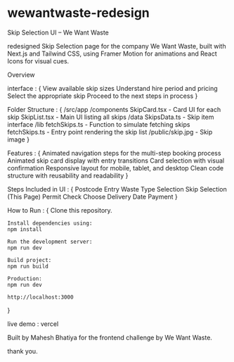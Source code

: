 # wewantwaste-redesign
Skip Selection UI – We Want Waste

redesigned Skip Selection page for the company We Want Waste, built with Next.js and Tailwind CSS, using Framer Motion for animations and React Icons for visual cues.

Overview

interface : {
    View available skip sizes
    Understand hire period and pricing
    Select the appropriate skip
    Proceed to the next steps in process
}

Folder Structure : {
    /src/app
    /components
    SkipCard.tsx  - Card UI for each skip
    SkipList.tsx  - Main UI listing all skips
    /data
    SkipsData.ts  - Skip item interface
    /lib
    fetchSkips.ts - Function to simulate fetching skips
    fetchSkips.ts - Entry point rendering the skip list
    /public/skip.jpg           - Skip image
}

Features : {
    Animated navigation steps for the multi-step booking process
    Animated skip card display with entry transitions
    Card selection with visual confirmation
    Responsive layout for mobile, tablet, and desktop
    Clean code structure with reusability and readability
}

Steps Included in UI : {
    Postcode Entry
    Waste Type Selection
    Skip Selection (This Page)
    Permit Check
    Choose Delivery Date
    Payment
}

How to Run : {
    Clone this repository.

    Install dependencies using:
    npm install

    Run the development server:
    npm run dev

    Build project:
    npm run build

    Production:
    npm run dev

    http://localhost:3000
}


live demo : vercel 



Built by Mahesh Bhatiya for the frontend challenge by We Want Waste.

thank you.
